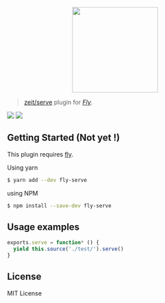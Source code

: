<div align="center">
  <a href="http://github.com/flyjs/fly">
    <img width=200px  src="https://cloud.githubusercontent.com/assets/8317250/8733685/0be81080-2c40-11e5-98d2-c634f076ccd7.png">
  </a>
</div>

> [zeit/serve](https://github.com/zeit/serve) plugin for _[Fly][fly]_.

[![][fly-badge]][fly]
[![][mit-badge]][mit]
<!-- [![npm package][npm-ver-link]][npm-pkg-link]
[![][travis-badge]][travis-link]
[![][appveyor-badge]][appveyor-link]
[![][climate-badge]][climate-link]
[![][david-badge]][david-link]
[![][david-dev-badge]][david-dev-link] -->


## Getting Started (Not yet !)
This plugin requires [fly](https://github.com/bucaran/fly).

Using yarn
```sh
$ yarn add --dev fly-serve
```

using NPM
```sh
$ npm install --save-dev fly-serve
```

## Usage examples

```js
exports.serve = function* () {
  yield this.source('./test/').serve()
}
```

## License
MIT License

[mit]:             http://opensource.org/licenses/MIT
[author]:          https://github.com/swizz
[fly]:             https://github.com/flyjs/fly
[fly-badge]:       https://img.shields.io/badge/fly-JS-05B3E1.svg?style=flat-square
[mit-badge]:       https://img.shields.io/badge/license-MIT-444444.svg?style=flat-square
<!-- [npm-pkg-link]:    https://www.npmjs.org/package/fly-ava
[npm-ver-link]:    https://img.shields.io/npm/v/fly-ava.svg?style=flat-square
[travis-link]:     https://travis-ci.org/flyjs/fly-ava
[travis-badge]:    http://img.shields.io/travis/flyjs/fly-ava.svg?style=flat-square
[appveyor-link]:   https://ci.appveyor.com/project/pine/fly-ava/branch/master
[appveyor-badge]:  https://img.shields.io/appveyor/ci/pine/fly-ava/master.svg?style=flat-square
[david-link]:      https://david-dm.org/flyjs/fly-ava
[david-badge]:     https://img.shields.io/david/flyjs/fly-ava.svg?style=flat-square
[david-dev-link]:  https://david-dm.org/flyjs/fly-ava#info=devDependencies&view=table
[david-dev-badge]: https://img.shields.io/david/dev/flyjs/fly-ava.svg?style=flat-square
[climate-link]:    https://codeclimate.com/github/flyjs/fly-ava
[climate-badge]:   https://img.shields.io/codeclimate/github/flyjs/fly-ava.svg?style=flat-square -->
